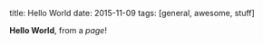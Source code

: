 title: Hello World
date: 2015-11-09
tags: [general, awesome, stuff]

**Hello World**, from a *page*!